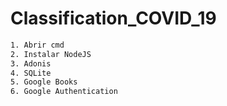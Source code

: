 # Classification_COVID_19

```bash
1. Abrir cmd
2. Instalar NodeJS
3. Adonis
4. SQLite
5. Google Books
6. Google Authentication
```